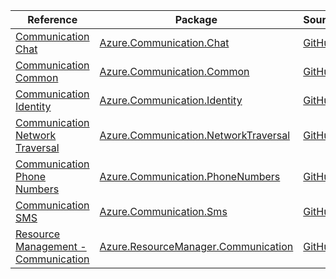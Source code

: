 | Reference | Package | Source |
|---|---|---|
|[Communication Chat](communication.chat-readme.md)|[Azure.Communication.Chat](https://www.nuget.org/packages/Azure.Communication.Chat)|[GitHub](https://github.com/Azure/azure-sdk-for-net/blob/main/sdk/communication/Azure.Communication.Chat)|
|[Communication Common](communication.common-readme.md)|[Azure.Communication.Common](https://www.nuget.org/packages/Azure.Communication.Common)|[GitHub](https://github.com/Azure/azure-sdk-for-net/blob/main/sdk/communication/Azure.Communication.Common)|
|[Communication Identity](communication.identity-readme.md)|[Azure.Communication.Identity](https://www.nuget.org/packages/Azure.Communication.Identity)|[GitHub](https://github.com/Azure/azure-sdk-for-net/blob/main/sdk/communication/Azure.Communication.Identity)|
|[Communication Network Traversal](communication.networktraversal-readme.md)|[Azure.Communication.NetworkTraversal](https://www.nuget.org/packages/Azure.Communication.NetworkTraversal)|[GitHub](https://github.com/Azure/azure-sdk-for-net)|
|[Communication Phone Numbers](communication.phonenumbers-readme.md)|[Azure.Communication.PhoneNumbers](https://www.nuget.org/packages/Azure.Communication.PhoneNumbers)|[GitHub](https://github.com/Azure/azure-sdk-for-net)|
|[Communication SMS](communication.sms-readme.md)|[Azure.Communication.Sms](https://www.nuget.org/packages/Azure.Communication.Sms)|[GitHub](https://github.com/Azure/azure-sdk-for-net)|
|[Resource Management - Communication](resourcemanager.communication-readme.md)|[Azure.ResourceManager.Communication](https://www.nuget.org/packages/Azure.ResourceManager.Communication)|[GitHub](https://github.com/Azure/azure-sdk-for-net)|
